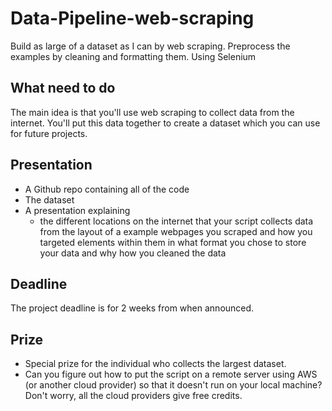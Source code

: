 # Data-Pipeline-web-scraping
Build as large of a dataset as I can by web scraping.  Preprocess the examples by cleaning and formatting them.
Using Selenium


## What need to do
The main idea is that you'll use web scraping to collect data from the internet. You'll put this data together to create a dataset which you can use for future projects.

## Presentation

- A Github repo containing all of the code 
- The dataset
- A presentation explaining
  - the different locations on the internet that your script collects data from
the layout of a example webpages you scraped and how you targeted elements within them
in what format you chose to store your data and why
how you cleaned the data

## Deadline

The project deadline is for 2 weeks from when announced.

## Prize

- Special prize for the individual who collects the largest dataset.
- Can you figure out how to put the script on a remote server using AWS (or another cloud provider) so that it doesn't run on your local machine? Don't worry, all the cloud providers give free credits.

